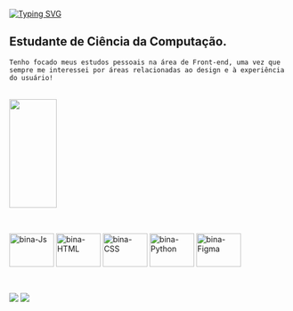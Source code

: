 [![Typing SVG](https://readme-typing-svg.herokuapp.com/?color=B2D4EB&size=35&center=true&vCenter=true&width=1000&lines=Olá,+tudo+bem?+;Sou+a+Sabrina+Bloedow!+;Tenho+19+anos+e+moro+no+RS.;Sou+estudante+de+Ciência+da+Computação.+;Seja+Bem+Vindo(a)!+:%29)](https://git.io/typing-svg)
## Estudante de Ciência da Computação.

```Tenho focado meus estudos pessoais na área de Front-end, uma vez que sempre me interessei por áreas relacionadas ao design e à experiência do usuário!```
<br>
<br>

<div>  
  <img width="41%" height="195px" src="https://github-readme-stats.vercel.app/api/top-langs/?username=Sabrina-Bloedow&layout=compact&hide_border=true&title_color=B2D4EB&text_color=00bfbf&bg_color=0d1117" />
</div>

##
<div style="display: inline_block"><br>
  <img align="center" alt="bina-Js" height="60" width="80" src="https://raw.githubusercontent.com/devicons/devicon/master/icons/javascript/javascript-plain.svg">
  <img align="center" alt="bina-HTML" height="60" width="80" src="https://raw.githubusercontent.com/devicons/devicon/master/icons/html5/html5-original.svg">
  <img align="center" alt="bina-CSS" height="60" width="80" src="https://raw.githubusercontent.com/devicons/devicon/master/icons/css3/css3-original.svg">
  <img align="center" alt="bina-Python" height="60" width="80" src="https://raw.githubusercontent.com/devicons/devicon/master/icons/python/python-original.svg">
  <img align="center" alt="bina-Figma" height="60" width="80" src="https://www.vectorlogo.zone/logos/figma/figma-icon.svg">
</div>

##
<br>
<div>
  <a href = "mailto:ssbloedow@gmail.com"><img src="https://img.shields.io/badge/Gmail-D14836?style=for-the-badge&logo=gmail&logoColor=white" target="_blank"></a>
  <a href="https://www.linkedin.com/in/sabrina-bloedow-439067218/"><img src="https://img.shields.io/badge/-LinkedIn-%230077B5?style=for-the-badge&logo=linkedin&logoColor=white" target="_blank"></a> 
</div>
